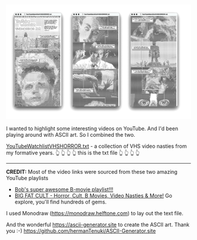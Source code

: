 ![Image preview of watchlist ascii art](https://github.com/aaiiintt/youtubewatchlist.txt/blob/f453a033f83f5ae649377e7ddb65cc94f20d1c39/YouTubeWatchlistVHSHORROR.png)

I wanted to highlight some interesting videos on YouTube. 
And I'd been playing around with ASCII art. So I combined the two. 

[YouTubeWatchlistVHSHORROR.txt](https://raw.githubusercontent.com/aaiiintt/youtubewatchlist.txt/main/YouTubeWatchlistVHSHORROR.txt) - a collection of VHS video nasties from my formative years.
:point_up_2: :point_up_2: :point_up_2: :point_up_2: this is the txt file :point_up_2: :point_up_2: :point_up_2: :point_up_2:

---

**CREDIT:**
Most of the video links were sourced from these two amazing YouTube playlists 
- [Bob's super awesome B-movie playlist!!!](https://youtube.com/playlist?list=PLAx7GszKPjfhcCAwDVnQH7VLXyZsl5Bog&si=MjTgHb1nRZuJ35Xi)
- [BIG FAT CULT - Horror, Cult, B Movies, Video Nasties & More!](https://youtube.com/playlist?list=PLFFjziTVgklgq8HULzkZbtG2lFjY5E-qS&si=zIk0RziB5uQxmiLu)
Go explore, you'll find hundreds of gems.

I used Monodraw (https://monodraw.helftone.com) to lay out the text file.

And the wonderful https://ascii-generator.site to create the ASCII art. 
Thank you :-) https://github.com/hermanTenuki/ASCII-Generator.site

